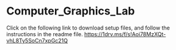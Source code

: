 # Computer_Graphics_Lab

Click on the following link to download setup files, and follow the instructions in the readme file.
https://1drv.ms/f/s!Aoi78MzXQt-vhL8Ty5SoCn7xpGc21Q
